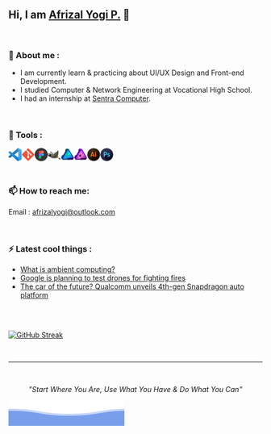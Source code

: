 <!-- Afrizal Yogi - README Profiles -->

## Hi, I am <a href="https://bit.ly/OGDev" target="_blank">Afrizal Yogi P.</a> 👋

<br>

### 📖 About me :
- I am currently learn & practicing about UI/UX Design and Front-end Development.
- I studied Computer & Network Engineering at Vocational High School.
- I had an internship at <a href="https://www.sentracomputer.com" target="_blank">Sentra Computer</a>.

<br>

### 🔧 Tools :
<a href="https://code.visualstudio.com/" target="_blank"> 
	<img src="https://github.com/afrizalyogi/afrizalyogi/blob/main/Assets/README/VSCode.png" align="left" alt="VS Code" width="26px"/>
</a>
<a href="https://git-scm.com/" target="_blank">
	<img src="https://github.com/afrizalyogi/afrizalyogi/blob/main/Assets/README/Git.png" align="left" alt="Git" width="26px"/> 
</a>
<a href="https://www.figma.com/" target="_blank">
	<img src="https://github.com/afrizalyogi/afrizalyogi/blob/main/Assets/README/Figma.png" align="left" alt="Figma" width="26px"/>
</a>
<a href="https://www.gimp.org/" target="_blank">
	<img src="https://github.com/afrizalyogi/afrizalyogi/blob/main/Assets/README/GIMP.png" align="left" alt="GIMP" width="26px"/>
</a>
<a href="https://affinity.serif.com/en-us/designer/" target="_blank">
	<img src="https://github.com/afrizalyogi/afrizalyogi/blob/main/Assets/README/AffinityDesigner.png" align="left" alt="Affinity Designer" width="26px"/>
</a>
<a href="https://affinity.serif.com/en-us/photo/" target="_blank">
	<img src="https://github.com/afrizalyogi/afrizalyogi/blob/main/Assets/README/AffinityPhoto.png" align="left" alt="Affinity Photo" width="26px"/>
</a>
<a href="https://www.adobe.com/products/illustrator.html" target="_blank">
	<img src="https://github.com/afrizalyogi/afrizalyogi/blob/main/Assets/README/AdobeIllustrator.png" align="left" alt="Adobe Illustrator" width="26px"/>
</a>
<a href="https://www.adobe.com/products/photoshop.html" target="_blank">
	<img src="https://github.com/afrizalyogi/afrizalyogi/blob/main/Assets/README/AdobePhotoshop.png" align="left" alt="Adobe Photoshop" width="26px"/>
</a>

<br>
<br>
<br>

### 📫 How to reach me: 
Email : [afrizalyogi@outlook.com](mailto:afrizalyogi@outlook.com)

<br>

### ⚡ Latest cool things :
- [What is ambient computing?](https://www.digitaltrends.com/computing/what-is-ambient-computing/)
- [Google is planning to test drones for fighting fires](https://www.digitaltrends.com/news/google-is-planning-to-test-drones-for-fighting-fires/)
- [The car of the future? Qualcomm unveils 4th-gen Snapdragon auto platform](https://www.digitaltrends.com/cars/qualcomm-4th-gen-snapdragon-automotive-cockpit/)

<br>
<br>

[![GitHub Streak](http://github-readme-streak-stats.herokuapp.com?user=afrizalyogi&theme=algolia&hide_border=true)](https://git.io/streak-stats)

<br>

---

<br>

<p align="center">
  <i>"Start Where You Are, Use What You Have & Do What You Can"</i>
</p>

![](https://github.com/afrizalyogi/afrizalyogi/blob/main/Assets/README/bottom_by%40Trilokia.svg?raw=true)
